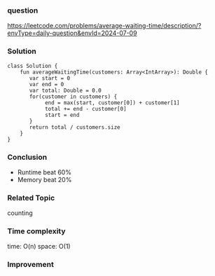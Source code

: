 ### question
https://leetcode.com/problems/average-waiting-time/description/?envType=daily-question&envId=2024-07-09

### Solution
```
class Solution {
    fun averageWaitingTime(customers: Array<IntArray>): Double {
       var start = 0
       var end = 0
       var total: Double = 0.0
       for(customer in customers) {
            end = max(start, customer[0]) + customer[1]
            total += end - customer[0]
            start = end
       }
       return total / customers.size
    }
}
```
### Conclusion
- Runtime beat 60% 
- Memory beat 20%

### Related Topic
counting

### Time complexity
time: O(n)
space: O(1)

### Improvement